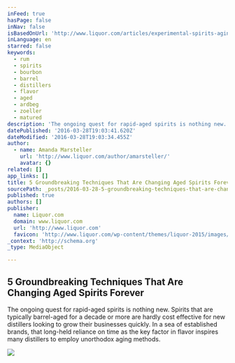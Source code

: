```yaml
---
inFeed: true
hasPage: false
inNav: false
isBasedOnUrl: 'http://www.liquor.com/articles/experimental-spirits-aging-techniques/#gs.vqtWy1o'
inLanguage: en
starred: false
keywords:
  - rum
  - spirits
  - bourbon
  - barrel
  - distillers
  - flavor
  - aged
  - ardbeg
  - zoeller
  - matured
description: 'The ongoing quest for rapid-aged spirits is nothing new. Spirits that are typically barrel-aged for a decade or more are hardly cost effective for new distillers looking to grow their businesses quickly. In a sea of established brands, that long-held reliance on time as the key factor in flavor inspires many distillers to employ unorthodox aging methods.'
datePublished: '2016-03-28T19:03:41.620Z'
dateModified: '2016-03-28T19:03:34.455Z'
author:
  - name: Amanda Marsteller
    url: 'http://www.liquor.com/author/amarsteller/'
    avatar: {}
related: []
app_links: []
title: 5 Groundbreaking Techniques That Are Changing Aged Spirits Forever
sourcePath: _posts/2016-03-28-5-groundbreaking-techniques-that-are-changing-aged-spirits-f.md
published: true
authors: []
publisher:
  name: Liquor.com
  domain: www.liquor.com
  url: 'http://www.liquor.com'
  favicon: 'http://www.liquor.com/wp-content/themes/liquor-2015/images/favicon.ico?v=1'
_context: 'http://schema.org'
_type: MediaObject

---
```

<article style=""><h1>5 Groundbreaking Techniques That Are Changing Aged Spirits Forever</h1><p>The ongoing quest for rapid-aged spirits is nothing new. Spirits that are typically barrel-aged for a decade or more are hardly cost effective for new distillers looking to grow their businesses quickly. In a sea of established brands, that long-held reliance on time as the key factor in flavor inspires many distillers to employ unorthodox aging methods.</p><img src="https://s3-us-west-2.amazonaws.com/the-grid-img/p/d7a37ed51b743b1d76cf06f92c009062ca8d4346.jpg" /></article>